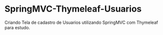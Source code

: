 # SpringMVC-Thymeleaf-Usuarios
Criando Tela de cadastro de Usuarios utilizando SpringMVC com Thymeleaf para estudo.
